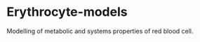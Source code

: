 Erythrocyte-models
==================

Modelling of metabolic and systems properties of red blood cell.